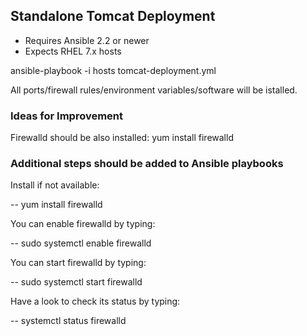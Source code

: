 ## Standalone Tomcat Deployment

- Requires Ansible 2.2 or newer
- Expects RHEL 7.x hosts

ansible-playbook -i hosts tomcat-deployment.yml

All ports/firewall rules/environment variables/software will be istalled.



### Ideas for Improvement

Firewalld should be also installed: yum install firewalld

### Additional steps should be added to Ansible playbooks
Install if not available:

-- yum install firewalld

You can enable firewalld by typing:

-- sudo systemctl enable firewalld

You can start firewalld by typing:

-- sudo systemctl start firewalld

Have a look to check its status by typing:

-- systemctl status firewalld

